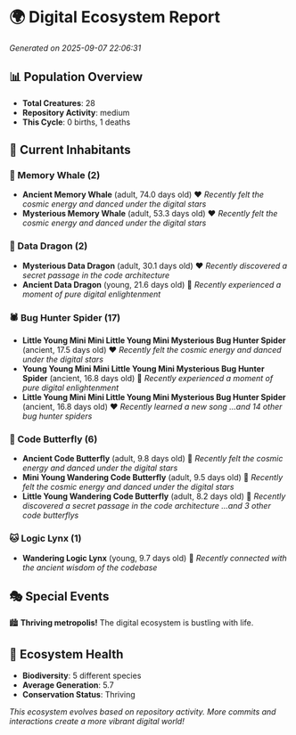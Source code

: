 # 🌍 Digital Ecosystem Report
*Generated on 2025-09-07 22:06:31*

## 📊 Population Overview
- **Total Creatures**: 28
- **Repository Activity**: medium
- **This Cycle**: 0 births, 1 deaths

## 👥 Current Inhabitants

### 🐋 Memory Whale (2)
- **Ancient Memory Whale** (adult, 74.0 days old) ❤️
  *Recently felt the cosmic energy and danced under the digital stars*
- **Mysterious Memory Whale** (adult, 53.3 days old) ❤️
  *Recently felt the cosmic energy and danced under the digital stars*

### 🐉 Data Dragon (2)
- **Mysterious Data Dragon** (adult, 30.1 days old) ❤️
  *Recently discovered a secret passage in the code architecture*
- **Ancient Data Dragon** (young, 21.6 days old) 💚
  *Recently experienced a moment of pure digital enlightenment*

### 🕷️ Bug Hunter Spider (17)
- **Little Young Mini Mini Little Young Mini Mysterious Bug Hunter Spider** (ancient, 17.5 days old) ❤️
  *Recently felt the cosmic energy and danced under the digital stars*
- **Young Young Mini Mini Little Young Mini Mysterious Bug Hunter Spider** (ancient, 16.8 days old) 💛
  *Recently experienced a moment of pure digital enlightenment*
- **Little Young Mini Mini Little Young Mini Mysterious Bug Hunter Spider** (ancient, 16.8 days old) ❤️
  *Recently learned a new song*
  *...and 14 other bug hunter spiders*

### 🦋 Code Butterfly (6)
- **Ancient Code Butterfly** (adult, 9.8 days old) 💛
  *Recently felt the cosmic energy and danced under the digital stars*
- **Mini Young Wandering Code Butterfly** (adult, 9.5 days old) 💛
  *Recently felt the cosmic energy and danced under the digital stars*
- **Little Young Wandering Code Butterfly** (adult, 8.2 days old) 💚
  *Recently discovered a secret passage in the code architecture*
  *...and 3 other code butterflys*

### 🐱 Logic Lynx (1)
- **Wandering Logic Lynx** (young, 9.7 days old) 💚
  *Recently connected with the ancient wisdom of the codebase*

## 🎭 Special Events

🏙️ **Thriving metropolis!** The digital ecosystem is bustling with life.

## 🔬 Ecosystem Health
- **Biodiversity**: 5 different species
- **Average Generation**: 5.7
- **Conservation Status**: Thriving

*This ecosystem evolves based on repository activity. More commits and interactions create a more vibrant digital world!*